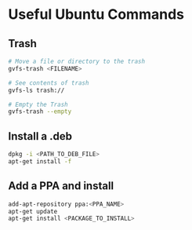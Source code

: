 # Useful Ubuntu Commands

## Trash
```bash
# Move a file or directory to the trash
gvfs-trash <FILENAME>

# See contents of trash
gvfs-ls trash://

# Empty the Trash
gvfs-trash --empty
```

## Install a .deb
```bash
dpkg -i <PATH_TO_DEB_FILE>
apt-get install -f
```

## Add a PPA and install
```bash
add-apt-repository ppa:<PPA_NAME>
apt-get update
apt-get install <PACKAGE_TO_INSTALL>
```